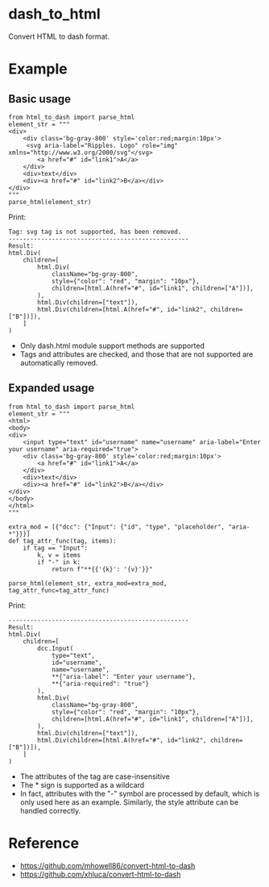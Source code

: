 # dash_to_html
Convert HTML to dash format.
# Example
## Basic usage
```
from html_to_dash import parse_html
element_str = """
<div>
    <div class='bg-gray-800' style='color:red;margin:10px'>
     <svg aria-label="Ripples. Logo" role="img" xmlns="http://www.w3.org/2000/svg"</svg>
        <a href="#" id="link1">A</a>
    </div>
    <div>text</div>
    <div><a href="#" id="link2">B</a></div>
</div>
"""
parse_html(element_str)
```
Print:
```
Tag: svg tag is not supported, has been removed.
--------------------------------------------------
Result:
html.Div(
    children=[
        html.Div(
            className="bg-gray-800",
            style={"color": "red", "margin": "10px"},
            children=[html.A(href="#", id="link1", children=["A"])],
        ),
        html.Div(children=["text"]),
        html.Div(children=[html.A(href="#", id="link2", children=["B"])]),
    ]
)
```
- Only dash.html module support methods are supported
- Tags and attributes are checked, and those that are not supported are automatically removed.

## Expanded usage
```
from html_to_dash import parse_html
element_str = """
<html>
<body>
<div>
    <input type="text" id="username" name="username" aria-label="Enter your username" aria-required="true">
    <div class='bg-gray-800' style='color:red;margin:10px'>
        <a href="#" id="link1">A</a>
    </div>
    <div>text</div>
    <div><a href="#" id="link2">B</a></div>
</div>
</body>
</html>
"""

extra_mod = [{"dcc": {"Input": {"id", "type", "placeholder", "aria-*"}}}]
def tag_attr_func(tag, items):
    if tag == "Input":
        k, v = items
        if "-" in k:
            return f"**{{'{k}': '{v}'}}"

parse_html(element_str, extra_mod=extra_mod, tag_attr_func=tag_attr_func)
```
Print:
```
--------------------------------------------------
Result:
html.Div(
    children=[
        dcc.Input(
            type="text",
            id="username",
            name="username",
            **{"aria-label": "Enter your username"},
            **{"aria-required": "true"}
        ),
        html.Div(
            className="bg-gray-800",
            style={"color": "red", "margin": "10px"},
            children=[html.A(href="#", id="link1", children=["A"])],
        ),
        html.Div(children=["text"]),
        html.Div(children=[html.A(href="#", id="link2", children=["B"])]),
    ]
)
```
- The attributes of the tag are case-insensitive
- The * sign is supported as a wildcard
- In fact, attributes with the "-" symbol are processed by default, which is only used here as an example. Similarly, the style attribute can be handled correctly.
  
# Reference
- https://github.com/mhowell86/convert-html-to-dash
- https://github.com/xhluca/convert-html-to-dash
